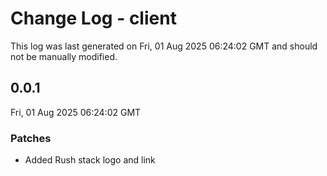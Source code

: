 # Change Log - client

This log was last generated on Fri, 01 Aug 2025 06:24:02 GMT and should not be manually modified.

## 0.0.1
Fri, 01 Aug 2025 06:24:02 GMT

### Patches

- Added Rush stack logo and link

